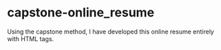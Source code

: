 # capstone-online_resume
Using the capstone method, I have developed this online resume entirely with HTML tags.
